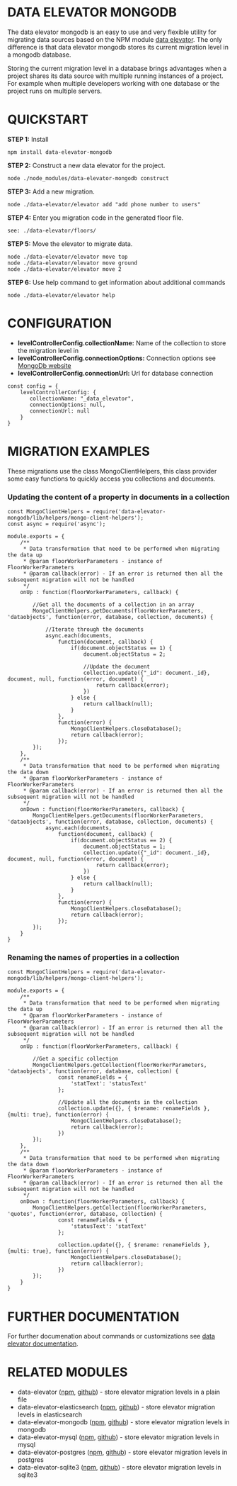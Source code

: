 
# DATA ELEVATOR MONGODB #

The data elevator mongodb is an easy to use and very flexible utility for migrating data sources based on the NPM module [data elevator](https://www.npmjs.com/package/data-elevator). The only difference is that data elevator mongodb stores its current migration level in a mongodb database.

Storing the current migration level in a database brings advantages when a project shares its data source with multiple running instances of a project. For example when multiple developers working with one database or the project runs on multiple servers.

# QUICKSTART #

**STEP 1:** Install
```
npm install data-elevator-mongodb
```
**STEP 2:** Construct a new data elevator for the project.
```
node ./node_modules/data-elevator-mongodb construct
```
**STEP 3:** Add a new migration.
```
node ./data-elevator/elevator add "add phone number to users"
```
**STEP 4:** Enter you migration code in the generated floor file.
```
see: ./data-elevator/floors/
```
**STEP 5:** Move the elevator to migrate data.
```
node ./data-elevator/elevator move top
node ./data-elevator/elevator move ground
node ./data-elevator/elevator move 2
```
**STEP 6:** Use help command to get information about additional commands
```
node ./data-elevator/elevator help
```

# CONFIGURATION #

* **levelControllerConfig.collectionName:** Name of the collection to store the migration level in
* **levelControllerConfig.connectionOptions:** Connection options see [MongoDb website](http://www.mongodb.com) 
* **levelControllerConfig.connectionUrl:** Url for database connection

```
const config = {
    levelControllerConfig: {
       collectionName: "_data_elevator",
       connectionOptions: null,
       connectionUrl: null
    }
}
```
# MIGRATION EXAMPLES #

These migrations use the class MongoClientHelpers, this class provider some easy functions to quickly access you collections and documents.

### Updating the content of a property in documents in a collection ###

```
const MongoClientHelpers = require('data-elevator-mongodb/lib/helpers/mongo-client-helpers');
const async = require('async');

module.exports = {
    /**
     * Data transformation that need to be performed when migrating the data up
     * @param floorWorkerParameters - instance of FloorWorkerParameters
     * @param callback(error) - If an error is returned then all the subsequent migration will not be handled
     */
    onUp : function(floorWorkerParameters, callback) {
        
        //Get all the documents of a collection in an array
        MongoClientHelpers.getDocuments(floorWorkerParameters, 'dataobjects', function(error, database, collection, documents) {

            //Iterate through the documents
            async.each(documents, 
                function(document, callback) {
                    if(document.objectStatus == 1) {
                        document.objectStatus = 2;
                        
                        //Update the document
                        collection.update({"_id": document._id}, document, null, function(error, document) {
                            return callback(error);
                        })
                    } else {
                        return callback(null);
                    }
                }, 
                function(error) {
                    MongoClientHelpers.closeDatabase();
                    return callback(error);
                });
        });
    }, 
    /**
     * Data transformation that need to be performed when migrating the data down
     * @param floorWorkerParameters - instance of FloorWorkerParameters
     * @param callback(error) - If an error is returned then all the subsequent migration will not be handled
     */
    onDown : function(floorWorkerParameters, callback) {
        MongoClientHelpers.getDocuments(floorWorkerParameters, 'dataobjects', function(error, database, collection, documents) {
            async.each(documents, 
                function(document, callback) {
                    if(document.objectStatus == 2) {
                        document.objectStatus = 1;
                        collection.update({"_id": document._id}, document, null, function(error, document) {
                            return callback(error);
                        })
                    } else {
                        return callback(null);
                    }
                }, 
                function(error) {
                    MongoClientHelpers.closeDatabase();
                    return callback(error);
                });
        });
    }
}
```

### Renaming the names of properties in a collection ###

```
const MongoClientHelpers = require('data-elevator-mongodb/lib/helpers/mongo-client-helpers');

module.exports = {
    /**
     * Data transformation that need to be performed when migrating the data up
     * @param floorWorkerParameters - instance of FloorWorkerParameters
     * @param callback(error) - If an error is returned then all the subsequent migration will not be handled
     */
    onUp : function(floorWorkerParameters, callback) {
        
        //Get a specific collection
        MongoClientHelpers.getCollection(floorWorkerParameters, 'dataobjects', function(error, database, collection) {
                const renameFields = {
                    'statText': 'statusText' 
                };

                //Update all the documents in the collection
                collection.update({}, { $rename: renameFields }, {multi: true}, function(error) {
                    MongoClientHelpers.closeDatabase();
                    return callback(error);
                })
        });
    }, 
    /**
     * Data transformation that need to be performed when migrating the data down
     * @param floorWorkerParameters - instance of FloorWorkerParameters
     * @param callback(error) - If an error is returned then all the subsequent migration will not be handled
     */
    onDown : function(floorWorkerParameters, callback) {
        MongoClientHelpers.getCollection(floorWorkerParameters, 'quotes', function(error, database, collection) {
                const renameFields = {
                    'statusText': 'statText' 
                };

                collection.update({}, { $rename: renameFields }, {multi: true}, function(error) {
                    MongoClientHelpers.closeDatabase();
                    return callback(error);
                })
        });
    }
}
```

# FURTHER DOCUMENTATION #

For further documenation about commands or customizations see [data elevator documentation](https://www.npmjs.com/package/data-elevator).

# RELATED MODULES #

* data-elevator ([npm](https://www.npmjs.com/package/data-elevator), [github](https://github.com/marcojonker/data-elevator.git)) - store elevator migration levels in a plain file
* data-elevator-elasticsearch ([npm](https://www.npmjs.com/package/data-elevator-elasticsearch), [github](https://github.com/marcojonker/data-elevator-elasticsearch.git)) - store elevator migration levels in elasticsearch
* data-elevator-mongodb ([npm](https://www.npmjs.com/package/data-elevator-mongodb), [github](https://github.com/marcojonker/data-elevator-mongodb.git)) - store elevator migration levels in mongodb
* data-elevator-mysql ([npm](https://www.npmjs.com/package/data-elevator-mysql), [github](https://github.com/marcojonker/data-elevator-mysql.git)) - store elevator migration levels in mysql
* data-elevator-postgres ([npm](https://www.npmjs.com/package/data-elevator-postgres), [github](https://github.com/marcojonker/data-elevator-postgres.git)) - store elevator migration levels in postgres
* data-elevator-sqlite3 ([npm](https://www.npmjs.com/package/data-elevator-sqlite3), [github](https://github.com/marcojonker/data-elevator-sqlite3.git)) - store elevator migration levels in sqlite3

